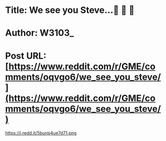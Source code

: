 # Title: We see you Steve...🦍 🦍 🦍
# Author: W3103_
# Post URL: [https://www.reddit.com/r/GME/comments/oqvgo6/we_see_you_steve/](https://www.reddit.com/r/GME/comments/oqvgo6/we_see_you_steve/)


https://i.redd.it/5burqj4ue7d71.png